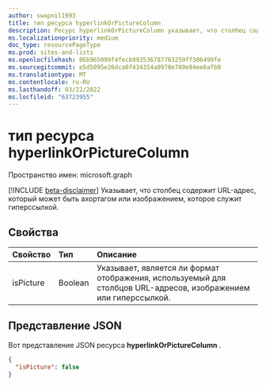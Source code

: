 ```yaml
---
author: swapnil1993
title: тип ресурса hyperlinkOrPictureColumn
description: Ресурс hyperlinkOrPictureColumn указывает, что столбец содержит URL-адрес, который может быть ахортагом или изображением, которое служит гиперссылкой.
ms.localizationpriority: medium
doc_type: resourcePageType
ms.prod: sites-and-lists
ms.openlocfilehash: 06b965099f4fecb993536787763259ff386499fe
ms.sourcegitcommit: e5d5095e26dca6f434354a0970e789e94ee6afb0
ms.translationtype: MT
ms.contentlocale: ru-RU
ms.lasthandoff: 03/22/2022
ms.locfileid: "63723955"
---
```

# <a name="hyperlinkorpicturecolumn-resource-type"></a>тип ресурса hyperlinkOrPictureColumn

Пространство имен: microsoft.graph

[!INCLUDE [beta-disclaimer](../../includes/beta-disclaimer.md)]
Указывает, что столбец содержит URL-адрес, который может быть ахортагом или изображением, которое служит гиперссылкой.

## <a name="properties"></a>Свойства

| Свойство  | Тип    | Описание                                                                           |
| :-------- | :------ | :------------------------------------------------------------------------------------ |
| isPicture | Boolean | Указывает, является ли формат отображения, используемый для столбцов URL-адресов, изображением или гиперссылкой. |

## <a name="json-representation"></a>Представление JSON

Вот представление JSON ресурса **hyperlinkOrPictureColumn** .

<!-- { "blockType": "resource", "@odata.type": "microsoft.graph.hyperlinkOrPictureColumn" } -->

```json
{
  "isPicture": false
}
```
